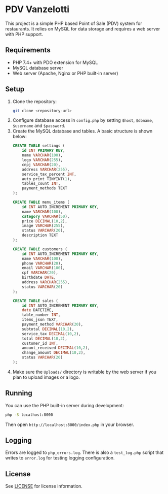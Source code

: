 # PDV Vanzelotti

This project is a simple PHP based Point of Sale (PDV) system for restaurants. It relies on MySQL for data storage and requires a web server with PHP support.

## Requirements

- PHP 7.4+ with PDO extension for MySQL
- MySQL database server
- Web server (Apache, Nginx or PHP built-in server)

## Setup

1. Clone the repository:
   ```bash
   git clone <repository-url>
   ```
2. Configure database access in `config.php` by setting `$host`, `$dbname`, `$username` and `$password`.
3. Create the MySQL database and tables. A basic structure is shown below:
   ```sql
   CREATE TABLE settings (
       id INT PRIMARY KEY,
       name VARCHAR(100),
       logo VARCHAR(255),
       cnpj VARCHAR(20),
       address VARCHAR(255),
       service_tax_percent INT,
       auto_print TINYINT(1),
       tables_count INT,
       payment_methods TEXT
   );

   CREATE TABLE menu_items (
       id INT AUTO_INCREMENT PRIMARY KEY,
       name VARCHAR(100),
       category VARCHAR(50),
       price DECIMAL(10,2),
       image VARCHAR(255),
       status VARCHAR(20),
       description TEXT
   );

   CREATE TABLE customers (
       id INT AUTO_INCREMENT PRIMARY KEY,
       name VARCHAR(100),
       phone VARCHAR(20),
       email VARCHAR(100),
       cpf VARCHAR(20),
       birthdate DATE,
       address VARCHAR(255),
       status VARCHAR(20)
   );

   CREATE TABLE sales (
       id INT AUTO_INCREMENT PRIMARY KEY,
       date DATETIME,
       table_number INT,
       items_json TEXT,
       payment_method VARCHAR(20),
       subtotal DECIMAL(10,2),
       service_tax DECIMAL(10,2),
       total DECIMAL(10,2),
       customer_id INT,
       amount_received DECIMAL(10,2),
       change_amount DECIMAL(10,2),
       status VARCHAR(20)
   );
   ```
4. Make sure the `Uploads/` directory is writable by the web server if you plan to upload images or a logo.

## Running

You can use the PHP built-in server during development:

```bash
php -S localhost:8000
```

Then open `http://localhost:8000/index.php` in your browser.

## Logging

Errors are logged to `php_errors.log`. There is also a `test_log.php` script that writes to `error.log` for testing logging configuration.

## License

See [LICENSE](LICENSE) for license information.
